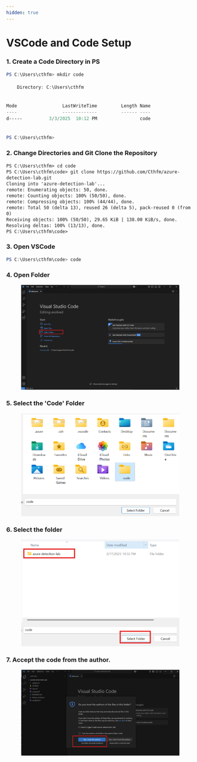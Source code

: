```yaml
---
hidden: true
---
```


# VSCode and Code Setup

### 1. Create a Code Directory in PS

```powershell
PS C:\Users\cthfm> mkdir code

    Directory: C:\Users\cthfm


Mode                 LastWriteTime         Length Name
----                 -------------         ------ ----
d-----          3/3/2025  10:12 PM                code


PS C:\Users\cthfm>
```



### 2. Change Directories and Git Clone the Repository

```
PS C:\Users\cthfm> cd code
PS C:\Users\cthfm\code> git clone https://github.com/Cthfm/azure-detection-lab.git
Cloning into 'azure-detection-lab'...
remote: Enumerating objects: 50, done.
remote: Counting objects: 100% (50/50), done.
remote: Compressing objects: 100% (44/44), done.
remote: Total 50 (delta 13), reused 26 (delta 5), pack-reused 0 (from 0)
Receiving objects: 100% (50/50), 29.65 KiB | 138.00 KiB/s, done.
Resolving deltas: 100% (13/13), done.
PS C:\Users\cthfm\code>
```

### 3. Open VSCode

```powershell
PS C:\Users\cthfm\code> code
```

### 4. Open Folder

<figure><img src=".gitbook/assets/openfolder_vscode.png" alt=""><figcaption></figcaption></figure>

### 5. Select the 'Code' Folder

<figure><img src=".gitbook/assets/image (4) (1).png" alt=""><figcaption></figcaption></figure>



### 6. Select the folder

<figure><img src=".gitbook/assets/image.png" alt=""><figcaption></figcaption></figure>



### 7. Accept the code from the author.

<figure><img src=".gitbook/assets/image (1).png" alt=""><figcaption></figcaption></figure>
